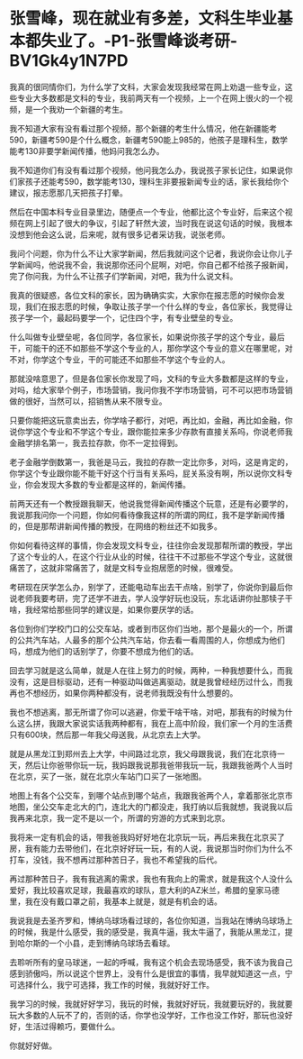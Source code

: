 # 张雪峰，现在就业有多差，文科生毕业基本都失业了。-P1-张雪峰谈考研-BV1Gk4y1N7PD

我真的很同情你们，为什么学了文科，大家会发现我经常在网上劝退一些专业，这些专业大多数都是文科的专业，我前两天有一个视频，上一个在网上很火的一个视频，是一个我劝一个新疆的考生。

我不知道大家有没有看过那个视频，那个新疆的考生什么情况，他在新疆能考590，新疆考590是个什么概念，新疆考590能上985的，他孩子是理科生，数学能考130非要学新闻传播，他妈问我怎么办。

我不知道你们有没有看过那个视频，他问我怎么办，我说孩子家长记住，如果说你们家孩子还能考590，数学能考130，理科生非要报新闻专业的话，家长我给你个建议，报志愿那几天把孩子打晕。

然后在中国本科专业目录里边，随便点一个专业，他都比这个专业好，后来这个视频在网上引起了很大的争议，引起了轩然大波，当时我在说这句话的时候，我根本没想到他会这么说，后来呢，就有很多记者采访我，说张老师。

我问个问题，你为什么不让大家学新闻，然后我就问这个记者，我说你会让你儿子学新闻吗，他说我不会，我说那你还问个屁啊，对吧，你自己都不给孩子报新闻，完了你问我，为什么不让孩子们学新闻，对吧，我为什么说文科。

我真的很疑惑，各位文科的家长，因为确确实实，大家你在报志愿的时候你会发现，我们在报志愿的时候，争取让孩子学一个什么样的专业，各位家长，我觉得让孩子学一个，最起码要学一个，记住四个字，有专业壁垒的专业。

什么叫做专业壁垒呢，各位同学，各位家长，如果说你孩子学的这个专业，最后干，可能干的还不如那些不学这个专业的人，那你学这个专业的意义在哪里呢，对不对，你学这个专业，干的可能还不如那些不学这个专业的人。

那就没啥意思了，但是各位家长你发现了吗，文科的专业大多数都是这样的专业，对吗，给大家举个例子，市场营销，我问你我不学市场营销，可不可以把市场营销做的很好，当然可以，招销售从来不限专业。

只要你能把这玩意卖出去，你学啥子都行，对吧，再比如，金融，再比如金融，你说你学这个专业和不学这个专业，跟你能拉来多少存款有直接关系吗，你说老师我金融学排名第一，我去拉存款，你不一定拉得到。

老子金融学倒数第一，我爸是马云，我拉的存款一定比你多，对吗，这是肯定的，你学这个专业跟你能不能干好这个行当有关系吗，屁关系没有啊，所以说你文科专业，你会发现大多数的专业都是这样的，新闻传播。

前两天还有一个教授跟我聊天，他说我觉得新闻传播这个玩意，还是有必要学的，我说那我问你一个问题，你如何看待像我这样的所谓的网红，我不是学新闻传播的，但是那帮讲新闻传播的教授，在网络的粉丝还不如我多。

你如何看待这样的事情，你会发现文科专业，往往你会发现那帮所谓的教授，学出了这个专业的人，在这个行业从业的时候，往往干不过那些不学这个专业，这就很痛苦了，这就非常痛苦了，就是文科专业抱居愿的时候，很难受。

考研现在厌学怎么办，别学了，还能电动车出去干点啥，别学了，你说你到最后你说老师我要考研，完了还学不进去，学人没学好玩也没玩，东北话讲你扯那犊子干啥，我经常给那些同学的建议是，如果你要厌学的话。

各位到你们学校门口的公交车站，或者到市区你们当地，那个是最火的一个，所谓的公共汽车站，人最多的那个公共汽车站，你去看一看周围的人，你想成为他们吗，想成为他们的话别学了，你要不想成为他们的话。

回去学习就是这么简单，就是人在往上努力的时候，两种，一种我想要什么，而我没有，这是目标驱动，还有一种驱动叫做逃离驱动，就是我曾经经历过什么，而我再也不想经历，如果你两种都没有，说老师我既没有什么想要的。

我也不想逃离，那无所谓了你可以逃避，你爱干啥干啥，对吧，那我有的时候为什么这么拼，我跟大家说实话我两种都有，我在上高中阶段，我们家一个月的生活费只有600块，然后那一年我父母送我，从北京去上大学。

就是从黑龙江到郑州去上大学，中间路过北京，我父母跟我说，我们在北京待一天，然后让你爸带你玩一玩，我妈跟我说那我爸带我玩一玩，我跟我爸两个人当时在北京，买了一张，就在北京火车站门口买了一张地图。

地图上有各个公交车，到哪个站点到哪个站点，我跟我爸两个人，拿着那张北京市地图，坐公交车走北大的门，连北大的门都没走，我打纳以后我就想，我说我以后我再来北京，我一定不是以一个，所谓的穷游的方式来到北京。

我将来一定有机会的话，带我爸我妈好好地在北京玩一玩，再后来我在北京买了房，我有能力去带他们，在北京好好玩一玩，有的人说，我说那当时你们为什么不打车，没钱，我不想再过那种苦日子，我也不希望我的后代。

再过那种苦日子，我有我逃离的需求，我也有我向上的需求，就是我这个人没什么爱好，我比较喜欢足球，我最喜欢的球队，意大利的AZ米兰，希腊的皇家马德里，我在没有戴口罩之前，我基本上就是，就是有机会的话。

我说我是去圣齐罗和，博纳乌球场看过球的，各位你知道，当我站在博纳乌球场上的时候，我是什么感受，我的感受是，我真牛逼，我太牛逼了，我能从黑龙江，提到哈尔斯的一个小县，走到博纳乌球场去看球。

去聆听所有的皇马球迷，一起的呼喊，我有这个机会去现场感受，我不该为我自己感到骄傲吗，所以说这个世界上，没有什么是很宜的事情，我早就知道这一点，宁可选择什么，我宁可选择，我工作的时候，我就好好工作。

我学习的时候，我就好好学习，我玩的时候，我就好好玩，我就要玩好的，我就要玩大多数的人玩不了的，否则的话，你学也没学好，工作也没工作好，那玩也没好好，生活过得赖巧，要做什么。

你就好好做。